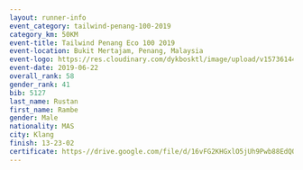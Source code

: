 ```yaml
--- 
layout: runner-info 
event_category: tailwind-penang-100-2019 
category_km: 50KM 
event-title: Tailwind Penang Eco 100 2019 
event-location: Bukit Mertajam, Penang, Malaysia 
event-logo: https://res.cloudinary.com/dykbosktl/image/upload/v1573614442/Logo/Logo_gqlzi3.jpg 
event-date: 2019-06-22 
overall_rank: 58
gender_rank: 41
bib: 5127
last_name: Rustan
first_name: Rambe
gender: Male
nationality: MAS
city: Klang
finish: 13-23-02
certificate: https-//drive.google.com/file/d/16vFG2KHGxlO5jUh9Pwb88EdQQW-IdG7l/view?usp=sharing
--- 
```

